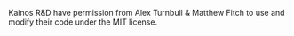 Kainos R&D have permission from Alex Turnbull & Matthew Fitch to use and modify their code under the MIT license.